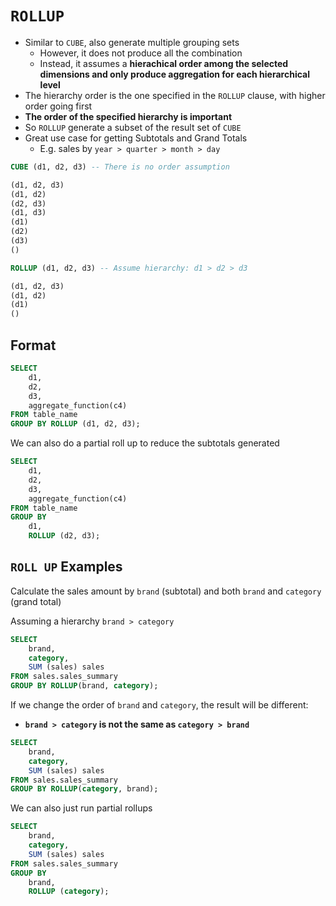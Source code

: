 # `ROLLUP`

- Similar to `CUBE`, also generate multiple grouping sets
  - However, it does not produce all the combination
  - Instead, it assumes a **hierachical order among the selected dimensions and only produce aggregation for each hierarchical level**
- The hierarchy order is the one specified in the `ROLLUP` clause, with higher order going first
- **The order of the specified hierarchy is important**
- So `ROLLUP` generate a subset of the result set of `CUBE`
- Great use case for getting Subtotals and Grand Totals
  - E.g. sales by `year > quarter > month > day`

```sql
CUBE (d1, d2, d3) -- There is no order assumption

(d1, d2, d3)
(d1, d2)
(d2, d3)
(d1, d3)
(d1)
(d2)
(d3)
()
```

```sql
ROLLUP (d1, d2, d3) -- Assume hierarchy: d1 > d2 > d3

(d1, d2, d3)
(d1, d2)
(d1)
()
```

## Format

```sql
SELECT
    d1,
    d2,
    d3,
    aggregate_function(c4)
FROM table_name
GROUP BY ROLLUP (d1, d2, d3);
```

We can also do a partial roll up to reduce the subtotals generated

```sql
SELECT
    d1,
    d2,
    d3,
    aggregate_function(c4)
FROM table_name
GROUP BY 
    d1,
    ROLLUP (d2, d3);
```

## `ROLL UP` Examples

Calculate the sales amount by `brand` (subtotal) and both `brand` and `category` (grand total)

Assuming a hierarchy `brand > category`

```sql
SELECT
    brand,
    category,
    SUM (sales) sales
FROM sales.sales_summary
GROUP BY ROLLUP(brand, category);
```

If we change the order of `brand` and `category`, the result will be different:
  - **`brand > category` is not the same as `category > brand`**

```sql
SELECT
    brand,
    category,
    SUM (sales) sales
FROM sales.sales_summary
GROUP BY ROLLUP(category, brand);
```

We can also just run partial rollups

```sql
SELECT
    brand,
    category,
    SUM (sales) sales
FROM sales.sales_summary
GROUP BY
    brand,
    ROLLUP (category);
```
